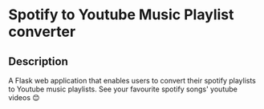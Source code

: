 # Spotify to Youtube Music Playlist converter

## Description
A Flask web application that enables users to convert their spotify playlists to Youtube music playlists. See your favourite spotify songs' youtube videos :blush:
